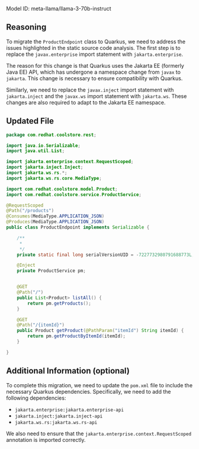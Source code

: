 Model ID: meta-llama/llama-3-70b-instruct
## Reasoning

To migrate the `ProductEndpoint` class to Quarkus, we need to address the issues highlighted in the static source code analysis. The first step is to replace the `javax.enterprise` import statement with `jakarta.enterprise`.

The reason for this change is that Quarkus uses the Jakarta EE (formerly Java EE) API, which has undergone a namespace change from `javax` to `jakarta`. This change is necessary to ensure compatibility with Quarkus.

Similarly, we need to replace the `javax.inject` import statement with `jakarta.inject` and the `javax.ws` import statement with `jakarta.ws`. These changes are also required to adapt to the Jakarta EE namespace.

## Updated File

```java
package com.redhat.coolstore.rest;

import java.io.Serializable;
import java.util.List;

import jakarta.enterprise.context.RequestScoped;
import jakarta.inject.Inject;
import jakarta.ws.rs.*;
import jakarta.ws.rs.core.MediaType;

import com.redhat.coolstore.model.Product;
import com.redhat.coolstore.service.ProductService;

@RequestScoped
@Path("/products")
@Consumes(MediaType.APPLICATION_JSON)
@Produces(MediaType.APPLICATION_JSON)
public class ProductEndpoint implements Serializable {

    /**
     *
     */
    private static final long serialVersionUID = -7227732980791688773L;

    @Inject
    private ProductService pm;


    @GET
    @Path("/")
    public List<Product> listAll() {
        return pm.getProducts();
    }

    @GET
    @Path("/{itemId}")
    public Product getProduct(@PathParam("itemId") String itemId) {
        return pm.getProductByItemId(itemId);
    }

}
```

## Additional Information (optional)

To complete this migration, we need to update the `pom.xml` file to include the necessary Quarkus dependencies. Specifically, we need to add the following dependencies:

* `jakarta.enterprise:jakarta.enterprise-api`
* `jakarta.inject:jakarta.inject-api`
* `jakarta.ws.rs:jakarta.ws.rs-api`

We also need to ensure that the `jakarta.enterprise.context.RequestScoped` annotation is imported correctly.